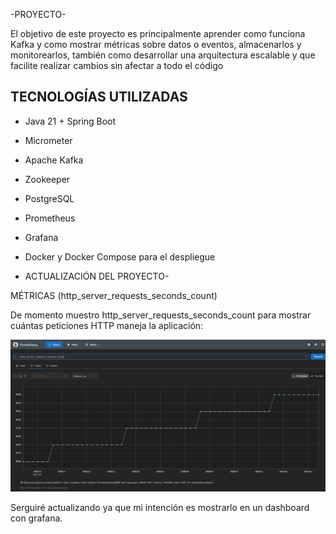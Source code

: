 -PROYECTO-

El objetivo de este proyecto es principalmente aprender como funciona Kafka y como mostrar métricas sobre datos o eventos, almacenarlos y monitorearlos, también como desarrollar una arquitectura escalable y que facilite realizar cambios sin afectar a todo el código

## TECNOLOGÍAS UTILIZADAS

- Java 21 + Spring Boot
- Micrometer 
- Apache Kafka 
- Zookeeper 
- PostgreSQL 
- Prometheus 
- Grafana 
- Docker y Docker Compose para el despliegue


- ACTUALIZACIÓN DEL PROYECTO-

MÉTRICAS (http_server_requests_seconds_count)
  
De momento muestro http_server_requests_seconds_count para mostrar cuántas peticiones HTTP maneja la aplicación:

![Prometheus graphic](images/metrica1.JPG)

Serguiré actualizando ya que mi intención es mostrarlo en un dashboard con grafana.




